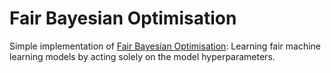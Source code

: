 # Fair Bayesian Optimisation

Simple implementation of [Fair Bayesian Optimisation](https://arxiv.org/abs/2006.05109): Learning fair machine learning models by acting solely on the model hyperparameters.


